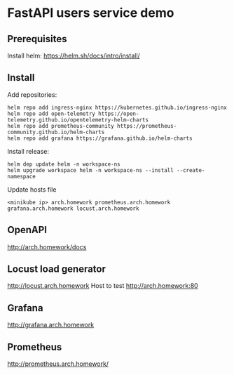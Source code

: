 # FastAPI users service demo

## Prerequisites
Install helm:
https://helm.sh/docs/intro/install/

## Install
Add repositories:

```shell
helm repo add ingress-nginx https://kubernetes.github.io/ingress-nginx
helm repo add open-telemetry https://open-telemetry.github.io/opentelemetry-helm-charts
helm repo add prometheus-community https://prometheus-community.github.io/helm-charts
helm repo add grafana https://grafana.github.io/helm-charts
```

Install release:
```shell
helm dep update helm -n workspace-ns
helm upgrade workspace helm -n workspace-ns --install --create-namespace
```

Update hosts file
```
<minikube ip> arch.homework prometheus.arch.homework grafana.arch.homework locust.arch.homework
```

## OpenAPI
http://arch.homework/docs

## Locust load generator
http://locust.arch.homework
Host to test http://arch.homework:80

## Grafana 
http://grafana.arch.homework

## Prometheus
http://prometheus.arch.homework/

